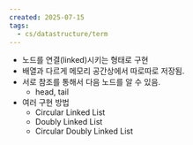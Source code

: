 ```yaml
---
created: 2025-07-15
tags:
  - cs/datastructure/term
---
```

- 노드를 연결(linked)시키는 형태로 구현
- 배열과 다르게 메모리 공간상에서 따로따로 저장됨. 
- 서로 참조를 통해서 다음 노드를 알 수 있음.
	- head, tail
- 여러 구현 방법
	- Circular Linked List
	- Doubly Linked List
	- Circular Doubly Linked List